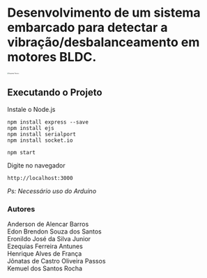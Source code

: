 # Desenvolvimento de um sistema embarcado para detectar a vibração/desbalanceamento em motores BLDC.

<img src="https://user-images.githubusercontent.com/41194545/112141023-8adbce80-8bb3-11eb-8080-007ab0a298df.jpg" alt="Esquema Técnico" style="zoom: 20%;" />

## Executando o Projeto

Instale o Node.js

```
npm install express --save
npm install ejs
npm install serialport
npm install socket.io
```

```
npm start
```

Digite no navegador

```
http://localhost:3000
```

*Ps: Necessário uso do Arduino*

### Autores

Anderson de Alencar Barros  
Edon Brendon Souza dos Santos  
Eronildo José da Silva Junior  
Ezequias Ferreira Antunes  
Henrique Alves de França  
Jônatas de Castro Oliveira Passos  
Kemuel dos Santos Rocha  

